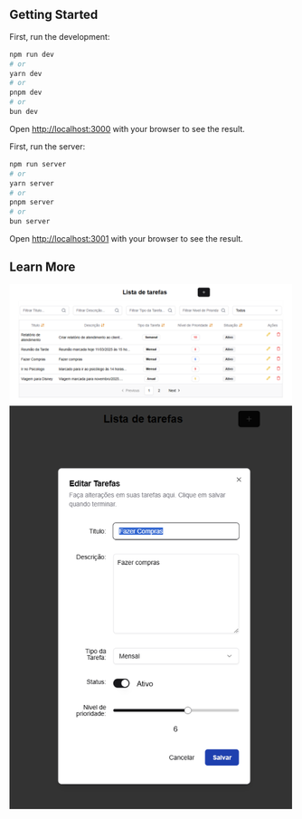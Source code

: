 ## Getting Started

First, run the development:

```bash
npm run dev
# or
yarn dev
# or
pnpm dev
# or
bun dev
```

Open [http://localhost:3000](http://localhost:3000) with your browser to see the result.

First, run the server:

```bash
npm run server
# or
yarn server
# or
pnpm server
# or
bun server
```

Open [http://localhost:3001](http://localhost:3001) with your browser to see the result.


## Learn More

<div>
<img src="public/images/Page 1.png" alt="Logo da Minha Empresa" width="500" style="display: inline-block; margin-right: 10px;">
<img src="public/images/Page 2.png" alt="Logo da Minha Empresa" width="500" style="display: inline-block;">
</div>
